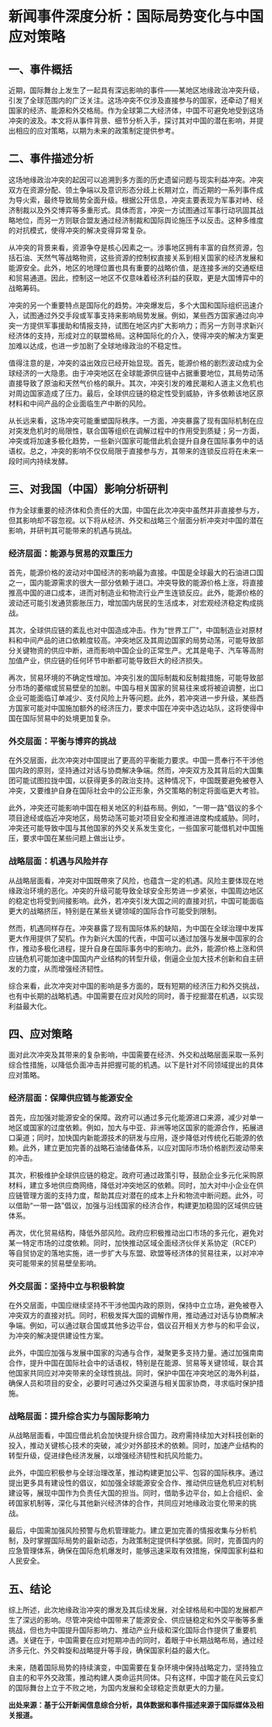 # 新闻事件深度分析：国际局势变化与中国应对策略

## 一、事件概括

近期，国际舞台上发生了一起具有深远影响的事件——某地区地缘政治冲突升级，引发了全球范围内的广泛关注。这场冲突不仅涉及直接参与的国家，还牵动了相关国家的经济、能源和外交格局。作为全球第二大经济体，中国不可避免地受到这场冲突的波及。本文将从事件背景、细节分析入手，探讨其对中国的潜在影响，并提出相应的应对策略，以期为未来的政策制定提供参考。

## 二、事件描述分析

这场地缘政治冲突的起因可以追溯到多方面的历史遗留问题与现实利益冲突。冲突双方在资源分配、领土争端以及意识形态分歧上长期对立，而近期的一系列事件成为导火索，最终导致局势全面升级。根据公开信息，冲突主要表现为军事对峙、经济制裁以及外交博弈等多重形式。具体而言，冲突一方试图通过军事行动巩固其战略地位，而另一方则联合盟友通过经济制裁和国际舆论施压予以反击。这种多维度的对抗模式，使得冲突的解决变得异常复杂。

从冲突的背景来看，资源争夺是核心因素之一。涉事地区拥有丰富的自然资源，包括石油、天然气等战略物资，这些资源的控制权直接关系到相关国家的经济发展和能源安全。此外，地区的地理位置也具有重要的战略价值，是连接多洲的交通枢纽和贸易通道。因此，控制这一地区不仅意味着经济利益的获取，更是大国博弈中的战略筹码。

冲突的另一个重要特点是国际化的趋势。冲突爆发后，多个大国和国际组织迅速介入，试图通过外交手段或军事支持来影响局势发展。例如，某些西方国家通过向冲突一方提供军事援助和情报支持，试图在地区内扩大影响力；而另一方则寻求新兴经济体的支持，形成对立的联盟格局。这种国际化的介入，使得冲突的解决方案更加难以达成，也进一步加剧了全球地缘政治的不稳定性。

值得注意的是，冲突的溢出效应已经开始显现。首先，能源价格的剧烈波动成为全球经济的一大隐患。由于冲突地区在全球能源供应链中占据重要地位，其局势动荡直接导致了原油和天然气价格的飙升。其次，冲突引发的难民潮和人道主义危机也对周边国家造成了压力。最后，全球供应链的稳定性受到威胁，许多依赖该地区原材料和中间产品的企业面临生产中断的风险。

从长远来看，这场冲突可能重塑国际秩序。一方面，冲突暴露了现有国际机制在应对突发危机时的局限性，联合国等组织在调解过程中的作用受到质疑；另一方面，冲突或将加速多极化趋势，一些新兴国家可能借此机会提升自身在国际事务中的话语权。总之，冲突的影响不仅仅局限于直接参与方，其带来的连锁反应将在未来一段时间内持续发酵。

## 三、对我国（中国）影响分析研判

作为全球重要的经济体和负责任的大国，中国在此次冲突中虽然并非直接参与方，但其影响却不容忽视。以下将从经济、外交和战略三个层面分析冲突对中国的潜在影响，并研判其可能带来的机遇与挑战。

### 经济层面：能源与贸易的双重压力

首先，能源价格的波动对中国经济的影响最为直接。中国是全球最大的石油进口国之一，国内能源需求的很大一部分依赖于进口。冲突导致的能源价格上涨，将直接推高中国的进口成本，进而对制造业和物流行业产生连锁反应。此外，能源价格的波动还可能引发通货膨胀压力，增加国内居民的生活成本，对宏观经济稳定构成挑战。

其次，全球供应链的紊乱也对中国造成冲击。作为“世界工厂”，中国制造业对原材料和中间产品的进口依赖度较高。冲突地区及其周边国家的局势动荡，可能导致部分关键物资的供应中断，进而影响中国企业的正常生产。尤其是电子、汽车等高附加值产业，供应链的任何环节中断都可能导致巨大的经济损失。

再次，贸易环境的不确定性增加。冲突引发的国际制裁和反制裁措施，可能导致部分市场的萎缩或贸易壁垒的加剧。中国与相关国家的贸易往来或将被迫调整，出口企业可能面临订单减少、支付风险上升等问题。此外，若冲突进一步升级，某些西方国家可能对中国施加额外的经济压力，要求中国在冲突中选边站队，这将使得中国在国际贸易中的处境更加复杂。

### 外交层面：平衡与博弈的挑战

在外交层面，此次冲突对中国提出了更高的平衡能力要求。中国一贯奉行不干涉他国内政的原则，坚持通过对话与协商解决争端。然而，冲突双方及其背后的大国集团可能试图拉拢中国，以获得更多的政治支持。这种情况下，中国既要避免被卷入冲突，又要维护自身在国际社会中的公正形象，外交策略的制定将面临更大考验。

此外，冲突还可能影响中国在相关地区的利益布局。例如，“一带一路”倡议的多个项目途经或临近冲突地区，局势动荡可能对项目安全和推进进度构成威胁。同时，冲突还可能导致中国与其他国家的外交关系发生变化，一些国家可能借机对中国施压，要求中国在某些问题上做出让步。

### 战略层面：机遇与风险并存

从战略层面看，冲突对中国既帶來了风险，也蕴含一定的机遇。风险主要体现在地缘政治环境的恶化。冲突的升级可能导致全球安全形势进一步紧张，中国周边地区的稳定也将受到间接影响。此外，若冲突引发大国之间的直接对抗，中国可能面临更大的战略挤压，特别是在某些关键领域的国际合作可能受到限制。

然而，机遇同样存在。冲突暴露了现有国际体系的缺陷，为中国在全球治理中发挥更大作用提供了契机。作为新兴大国的代表，中国可以通过加强与发展中国家的合作，推动多极化进程，提升自身在国际事务中的影响力。此外，能源价格上涨和供应链危机可能加速中国国内产业结构的转型升级，倒逼企业加大技术创新和自主研发的力度，从而增强经济韧性。

综合来看，此次冲突对中国的影响是多方面的，既有短期的经济压力和外交挑战，也有中长期的战略机遇。中国需要在应对风险的同时，善于挖掘潜在机遇，以实现利益最大化。

## 四、应对策略

面对此次冲突及其带来的复杂影响，中国需要在经济、外交和战略层面采取一系列综合性措施，以降低负面冲击并把握可能的机遇。以下是针对不同领域提出的具体应对策略。

### 经济层面：保障供应链与能源安全

首先，应加强对能源安全的保障。政府可以通过多元化能源进口来源，减少对单一地区或国家的过度依赖。例如，加大与中亚、非洲等地区国家的能源合作，拓展进口渠道；同时，加快国内新能源技术的研发与应用，逐步降低对传统化石能源的依赖。此外，建立更加完善的战略石油储备体系，以应对国际市场价格剧烈波动带来的冲击。

其次，积极维护全球供应链的稳定。政府可通过政策引导，鼓励企业多元化采购原材料，建立多地供应商网络，降低对冲突地区的依赖。同时，加大对中小企业在供应链管理方面的支持力度，帮助其应对潜在的成本上升和物流中断问题。此外，可以借助“一带一路”倡议，加强与沿线国家的经济合作，构建更加稳固的区域供应链体系。

再次，优化贸易结构，降低外部风险。政府应积极推动出口市场的多元化，避免对某一特定市场的过度依赖。同时，加快推动区域全面经济伙伴关系协定（RCEP）等自贸协定的落地实施，进一步扩大与东盟、欧盟等经济体的贸易往来，以对冲冲突可能带来的贸易壁垒影响。

### 外交层面：坚持中立与积极斡旋

在外交层面，中国应继续坚持不干涉他国内政的原则，保持中立立场，避免被卷入冲突双方的直接对抗。同时，积极发挥大国的调解作用，推动通过对话与协商解决争端。例如，可以通过联合国或其他多边平台，倡议召开相关方参与的和平会议，为冲突的解决提供建设性方案。

此外，中国应加强与发展中国家的沟通与合作，凝聚更多支持力量。通过加强南南合作，提升中国在国际社会中的话语权，特别是在能源、贸易等关键领域，联合其他国家共同应对冲突带来的全球性挑战。同时，保护中国在冲突地区的海外利益，确保人员和项目的安全，必要时可通过外交渠道与相关国家协商，寻求临时保护措施。

### 战略层面：提升综合实力与国际影响力

从战略层面看，中国应借此机会加快提升综合国力。政府需持续加大对科技创新的投入，推动关键核心技术的突破，减少对外部技术的依赖。同时，加速产业结构的转型升级，促进绿色经济发展，以增强经济韧性和抗风险能力。

此外，中国应积极参与全球治理改革，推动构建更加公平、包容的国际秩序。通过提出更多具有建设性的倡议，如加强全球能源安全合作、推动供应链危机应对机制建设等，展现中国作为负责任大国的担当。同时，借助多边平台，如上合组织、金砖国家机制等，深化与其他新兴经济体的合作，共同应对地缘政治变化带来的挑战。

最后，中国需加强风险预警与危机管理能力。建立更加完善的情报收集与分析机制，及时掌握国际局势的最新动态，为政策制定提供科学依据。同时，完善国内的应急管理体系，确保在国际危机爆发时，能够迅速采取有效措施，保障国家利益和人民安全。

## 五、结论

综上所述，此次地缘政治冲突的爆发及其后续发展，对全球格局和中国的发展都产生了深远的影响。尽管冲突给中国带来了能源安全、供应链稳定和外交平衡等多重挑战，但也为中国提升国际影响力、推动产业升级和深化国际合作提供了重要机遇。关键在于，中国需要在应对短期冲击的同时，着眼于中长期战略布局，通过经济多元化、外交斡旋和战略提升等手段，确保国家利益的最大化。

未来，随着国际局势的持续演变，中国需要在复杂环境中保持战略定力，坚持独立自主的和平外交政策，推动构建人类命运共同体。只有这样，中国才能在风云变幻的国际舞台上立于不败之地，为国内发展和全球稳定贡献更大的力量。

**出处来源：基于公开新闻信息综合分析，具体数据和事件描述来源于国际媒体及相关报道。**